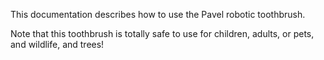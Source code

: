 This documentation describes how to use the Pavel robotic
toothbrush.

Note that this toothbrush is totally safe to use for children,
adults, or pets, and wildlife, and trees!
